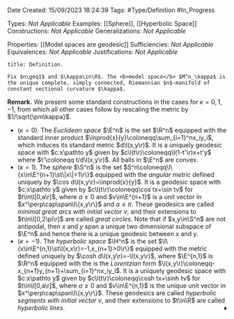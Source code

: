 <div class="topSpace"></div>

Date Created: 15/09/2023 18:24:39
Tags: #Type/Definition #In_Progress

Types: <i>Not Applicable</i>
Examples: [[Sphere]], [[Hyperbolic Space]]
Constructions: <i>Not Applicable</i>
Generalizations: <i>Not Applicable</i>

Properties: [[Model spaces are geodesic]]
Sufficiencies: <i>Not Applicable</i>
Equivalences: <i>Not Applicable</i>
Justifications: <i>Not Applicable</i>

``` ad-Definition
title: Definition.

Fix $n\geq1$ and $\kappa\in\R$. The <b>model space</b> $M^n_\kappa$ is the unique complete, simply connected, Riemannian $n$-manifold of constant sectional curvature $\kappa$.

```

<b>Remark.</b> We present some standard constructions in the cases for $\kappa=0,1,-1$, from which all other cases follow by rescaling the metric by $1/\sqrt{\pm\kappa}$.
* ($\kappa=0$). The <i>Euclidean space</i> $\E^n$ is the set $\R^n$ equipped with the standard inner product $\inprod{x}{y}\coloneqq\sum_{i=1}^nx_iy_i$, which induces its standard metric $d\l(x,y\r)$. It is a uniquely geodesic space with $c:x\pathto y$ given by $c\l(t\r)\coloneqq\l(1-t'\r)x+t'y$ where $t'\coloneqq t/d\l(x,y\r)$. All balls in $\E^n$ are convex.
* ($\kappa=1$). The <i>sphere</i> $\S^n$ is the set $S^n\coloneqq\l\{x\in\E^{n+1}\st\|x\|=1\r\}$ equipped with the <i>angular metric</i> defined uniquely by $\cos d\l(x,y\r)=\inprod{x}{y}$. It is a geodesic space with $c:x\pathto y$ given by $c\l(t\r)\coloneqq\cos tx+\sin tv$ for $t\in\l[0,a\r]$, where $a\geq0$ and $v\in\E^{n+1}$ is a unit vector in $x^\perp\cap\span\l\{x,y\r\}$ and $a\leq\pi$. These geodesics are called <i>minimal great arcs with initial vector</i> $v$, and their extensions to $t\in\l[0,2\pi\r]$ are called <i>great circles</i>. Note that if $x,y\in\S^n$ are not antipodal, then $x$ and $y$ span a unique two dimensional subspace of $\E^n$ and hence there is a unique geodesic between $x$ and $y$.
* ($\kappa=-1$). The <i>hyperbolic space</i> $\H^n$ is the set $\l\{x\in\E^{n,1}\st\l(x,x\r)=-1,x_{n+1}>0\r\}$ equipped with the metric defined uniquely by $\cosh d\l(x,y\r)=-\l(x,y\r)$, where $\E^{n,1}$ is $\R^n$ equipped with the is the <i>Lorentzian</i> form $\l(x,y\r)\coloneqq-x_{n+1}y_{n+1}+\sum_{i=1}^nx_iy_i$. It is a uniquely geodesic space with $c:x\pathto y$ given by $c\l(t\r)\coloneqq\cosh tx+\sinh tv$ for $t\in\l[0,a\r]$, where $a\geq0$ and $v\in\E^{n,1}$ is the unique unit vector in $x^\perp\cap\span\l\{x,y\r\}$. These geodesics are called <i>hyperbolic segments with initial vector $v$</i>, and their extensions to $t\in\R$ are called <i>hyperbolic lines</i>.<span style="float:right;">$\blacklozenge$</span>
